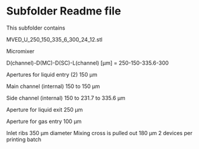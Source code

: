 # Subfolder Readme file
This subfolder contains

MVED_U_250_150_335_6_300_24_12.stl

Micromixer

D(channel)-D(MC)-D(SC)-L(channel) [µm]
= 250-150-335.6-300

Apertures for liquid entry (2)
150 µm

Main channel (internal)
150 to 150 µm

Side channel (internal)
150 to 231.7 to 335.6 µm

Aperture for liquid exit
250 µm

Aperture for gas entry
100 µm

Inlet ribs 350 µm diameter
Mixing cross is pulled out 180 µm
2 devices per printing batch